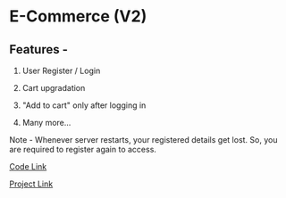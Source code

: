 # E-Commerce (V2)

## Features - 

1. User Register / Login

2. Cart upgradation

3. "Add to cart" only after logging in

4. Many more...

Note - Whenever server restarts, your registered details get lost. So, you are required to register again to access.

[Code Link](https://codequotient.com/project/getProjectCode?uniqueId=3p34g8fuq8kilqxxm8)

[Project Link](https://ecommercev2-3p34g8fuq8kilqxxm8.codequotient.in/)
